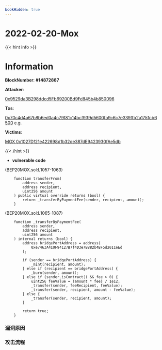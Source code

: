 ```yaml
---
bookHidden: true
---
```

# 2022-02-20-Mox

{{< hint info >}}
# Information

**BlockNumber**:  **#14872887**

**Attacker**:

[0x9529da3B298ddcd5Fb69200Bd9Fd845b4b850096](https://bscscan.com/address/0x9529da3b298ddcd5fb69200bd9fd845b4b850096)

**Txs**:

[0x70c4d4a67b8b6ed0a4c79f81c14bcf939d5600fa9c6c7e339ffb2a1751cb6500](https://bscscan.com/tx/0x70c4d4a67b8b6ed0a4c79f81c14bcf939d5600fa9c6c7e339ffb2a1751cb6500) e.g.

**Victims**:

[MOX 0x1027Df21e422698d1b32de387dE9423930fAe5db](https://bscscan.com/address/0x1027df21e422698d1b32de387de9423930fae5db#code)


{{< /hint >}}

- **vulnerable code**

(BEP20MOX.sol:L1057-1063)
```solidity
    function transferFrom(
        address sender,
        address recipient,
        uint256 amount
    ) public virtual override returns (bool) {
        return _transferByPaymentFee(sender, recipient, amount);
    }
```


(BEP20MOX.sol:L1065-1087)
```solidity
    function _transferByPaymentFee(
        address sender,
        address recipient,
        uint256 amount
    ) internal returns (bool) {
        address bridgePortAddress = address(
            0xe7463A410F94127B7f4D3e7B882b4BF5d2011eEd
        );

        if (sender == bridgePortAddress) {
            _mint(recipient, amount);
        } else if (recipient == bridgePortAddress) {
            _burn(sender, amount);
        } else if (sender.isContract() && fee > 0) {
            uint256 feeValue = (amount * fee) / 1e12;
            _transfer(sender, feeRecipient, feeValue);
            _transfer(sender, recipient, amount - feeValue);
        } else {
            _transfer(sender, recipient, amount);
        }

        return true;
    }
```


### **漏洞原因**


### **攻击流程**
